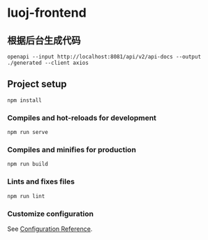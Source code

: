 # luoj-frontend


## 根据后台生成代码
```
openapi --input http://localhost:8081/api/v2/api-docs --output ./generated --client axios
```


## Project setup
```
npm install
```

### Compiles and hot-reloads for development
```
npm run serve
```

### Compiles and minifies for production
```
npm run build
```

### Lints and fixes files
```
npm run lint
```

### Customize configuration
See [Configuration Reference](https://cli.vuejs.org/config/).
